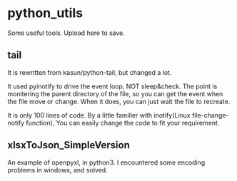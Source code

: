 # python_utils
Some useful tools. Upload here to save.

## tail
  It is rewritten from kasun/python-tail, but changed a lot.
  
  It used pyinotify to drive the event loop, NOT sleep&check. The point is monitering the parent directory of the file, so you can get the event when the file move or change. When it does, you can just wait the file to recreate.
  
  It is only 100 lines of code. By a little familier with inotify(Linux file-change-notify function), You can easily change the code to fit your requirement.

## xlsxToJson_SimpleVersion
  An example of openpyxl, in python3.
  I encountered some encoding problems in windows, and solved.
